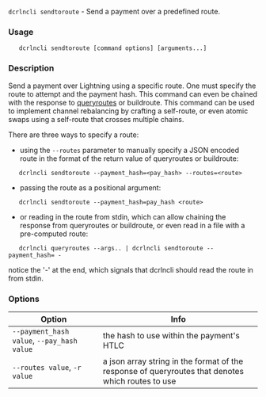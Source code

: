 `dcrlncli sendtoroute` - Send a payment over a predefined route.

### Usage
```
   dcrlncli sendtoroute [command options] [arguments...]
```

### Description

Send a payment over Lightning using a specific route. One must specify
the route to attempt and the payment hash. This command can even
be chained with the response to [queryroutes](queryroutes.md) or buildroute. This command
can be used to implement channel rebalancing by crafting a self-route, 
or even atomic swaps using a self-route that crosses multiple chains.

There are three ways to specify a route:
* using the `--routes` parameter to manually specify a JSON encoded
route in the format of the return value of queryroutes or
buildroute:
```
   dcrlncli sendtoroute --payment_hash=<pay_hash> --routes=<route>
```
* passing the route as a positional argument:
```
   dcrlncli sendtoroute --payment_hash=pay_hash <route>
```

* or reading in the route from stdin, which can allow chaining the
response from queryroutes or buildroute, or even read in a file
with a pre-computed route:
```
   dcrlncli queryroutes --args.. | dcrlncli sendtoroute --payment_hash= -
```
notice the '-' at the end, which signals that dcrlncli should read
the route in from stdin.

### Options
|Option|Info|
|--|--|
|`--payment_hash value`, `--pay_hash value`|  the hash to use within the payment's HTLC|
|`--routes value`, `-r value`|                a json array string in the format of the response of queryroutes that denotes which routes to use|
